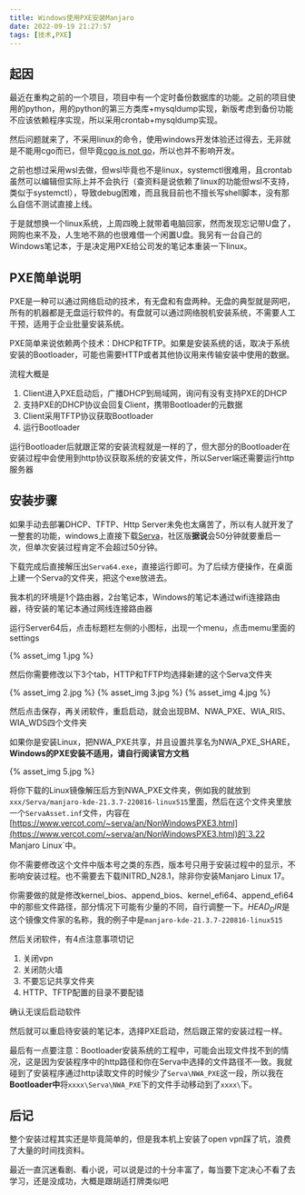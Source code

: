 ```yaml
---
title: Windows使用PXE安装Manjaro
date: 2022-09-19 21:27:57
tags: [技术,PXE]
---
```

## 起因
最近在重构之前的一个项目，项目中有一个定时备份数据库的功能。之前的项目使用的python，用的python的第三方类库+mysqldump实现，新版考虑到备份功能不应该依赖程序实现，所以采用crontab+mysqldump实现。

然后问题就来了，不采用linux的命令，使用windows开发体验还过得去，无非就是不能用cgo而已，但毕竟[cgo is not go](https://dave.cheney.net/2016/01/18/cgo-is-not-go)，所以也并不影响开发。

之前也想过采用wsl去做，但wsl毕竟也不是linux，systemctl很难用，且crontab虽然可以编辑但实际上并不会执行（查资料是说依赖了linux的功能但wsl不支持，类似于systemctl），导致debug困难，而且我目前也不擅长写shell脚本，没有那么自信不测试直接上线。

于是就想换一个linux系统，上周四晚上就带着电脑回家，然而发现忘记带U盘了，网购也来不及，人生地不熟的也很难借一个闲置U盘。我另有一台自己的Windows笔记本，于是决定用PXE给公司发的笔记本重装一下linux。

## PXE简单说明

PXE是一种可以通过网络启动的技术，有无盘和有盘两种。无盘的典型就是网吧，所有的机器都是无盘运行软件的。有盘就可以通过网络脱机安装系统，不需要人工干预，适用于企业批量安装系统。

PXE简单来说依赖两个技术：DHCP和TFTP。如果是安装系统的话，取决于系统安装的Bootloader，可能也需要HTTP或者其他协议用来传输安装中使用的数据。

流程大概是

1. Client进入PXE启动后，广播DHCP到局域网，询问有没有支持PXE的DHCP
2. 支持PXE的DHCP协议会回复Client，携带Bootloader的元数据
3. Client采用TFTP协议获取Bootloader
4. 运行Bootloader

运行Bootloader后就跟正常的安装流程就是一样的了，但大部分的Bootloader在安装过程中会使用到http协议获取系统的安装文件，所以Server端还需要运行http服务器

## 安装步骤

如果手动去部署DHCP、TFTP、Http Server未免也太痛苦了，所以有人就开发了一整套的功能，windows上直接下载[Serva](https://www.vercot.com/~serva/download.html)，社区版**据说**会50分钟就要重启一次，但单次安装过程肯定不会超过50分钟。

下载完成后直接解压出`Serva64.exe`，直接运行即可。为了后续方便操作，在桌面上建一个Serva的文件夹，把这个exe放进去。

我本机的环境是1个路由器，2台笔记本，Windows的笔记本通过wifi连接路由器，待安装的笔记本通过网线连接路由器

运行Server64后，点击标题栏左侧的小图标，出现一个menu，点击memu里面的settings

{% asset_img 1.jpg %}

然后你需要修改以下3个tab，HTTP和TFTP均选择新建的这个Serva文件夹

{% asset_img 2.jpg %}
{% asset_img 3.jpg %}
{% asset_img 4.jpg %}

然后点击保存，再关闭软件，重启启动，就会出现BM、NWA_PXE、WIA_RIS、WIA_WDS四个文件夹

如果你是安装Linux，把NWA_PXE共享，并且设置共享名为NWA_PXE_SHARE，**Windows的PXE安装不适用，请自行阅读官方文档**

{% asset_img 5.jpg %}

将你下载的Linux镜像解压后方到NWA_PXE文件夹，例如我的就放到`xxx/Serva/manjaro-kde-21.3.7-220816-linux515`里面，然后在这个文件夹里放一个`ServaAsset.inf`文件，内容在[https://www.vercot.com/~serva/an/NonWindowsPXE3.html](https://www.vercot.com/~serva/an/NonWindowsPXE3.html)的`3.22 Manjaro Linux`中。

你不需要修改这个文件中版本号之类的东西，版本号只用于安装过程中的显示，不影响安装过程。也不需要去下载INITRD_N28.1，除非你安装Manjaro Linux 17。

你需要做的就是修改kernel_bios、append_bios、kernel_efi64、append_efi64中的那些文件路径，部分情况下可能有少量的不同，自行调整一下。$HEAD_DIR$是这个镜像文件家的名称，我的例子中是`manjaro-kde-21.3.7-220816-linux515`

然后关闭软件，有4点注意事项切记

1. 关闭vpn
2. 关闭防火墙
3. 不要忘记共享文件夹
4. HTTP、TFTP配置的目录不要配错

确认无误后启动软件

然后就可以重启待安装的笔记本，选择PXE启动，然后跟正常的安装过程一样。

最后有一点要注意：Bootloader安装系统的工程中，可能会出现文件找不到的情况，这是因为安装程序中的http路径和你在Serva中选择的文件路径不一致。我就碰到了安装程序通过http读取文件的时候少了`Serva\NWA_PXE`这一段，所以我在**Bootloader中**将`xxxx\Serva\NWA_PXE`下的文件手动移动到了`xxxx\`下。

## 后记

整个安装过程其实还是毕竟简单的，但是我本机上安装了open vpn踩了坑，浪费了大量的时间找资料。

最近一直沉迷看剧、看小说，可以说是过的十分丰富了，每当要下定决心不看了去学习，还是没成功，大概是跟胡适打牌类似吧
